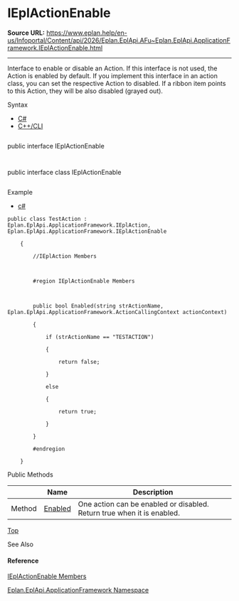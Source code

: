 # IEplActionEnable

**Source URL:** https://www.eplan.help/en-us/Infoportal/Content/api/2026/Eplan.EplApi.AFu~Eplan.EplApi.ApplicationFramework.IEplActionEnable.html

---

Interface to enable or disable an Action. If this interface is not used, the Action is enabled by default. If you implement this interface in an action class, you can set the respective Action to disabled. If a ribbon item points to this Action, they will be also disabled (grayed out).

Syntax

- [C#](#i-syntax-CS)
- [C++/CLI](#i-syntax-CPP2005)

```
```
public interface IEplActionEnable
```
```

```
```
public interface class IEplActionEnable
```
```

Example

- [c#](#i-tab-content-bd403255-ce68-4ae3-a18a-dc3010b1981e)

```
public class TestAction : Eplan.EplApi.ApplicationFramework.IEplAction, Eplan.EplApi.ApplicationFramework.IEplActionEnable
    {
        //IEplAction Members

        #region IEplActionEnable Members

        public bool Enabled(string strActionName, Eplan.EplApi.ApplicationFramework.ActionCallingContext actionContext)
        {
            if (strActionName == "TESTACTION")
            {
                return false;
            }
            else
            {
                return true;
            }
        }
        #endregion
    }
```





Public Methods

|  | Name | Description |
| --- | --- | --- |
| Method | [Enabled](Eplan.EplApi.AFu~Eplan.EplApi.ApplicationFramework.IEplActionEnable~Enabled.html) | One action can be enabled or disabled. Return true when it is enabled. |

[Top](#top)




See Also

#### Reference

[IEplActionEnable Members](Eplan.EplApi.AFu~Eplan.EplApi.ApplicationFramework.IEplActionEnable_members.html)
  
[Eplan.EplApi.ApplicationFramework Namespace](Eplan.EplApi.AFu~Eplan.EplApi.ApplicationFramework_namespace.html)